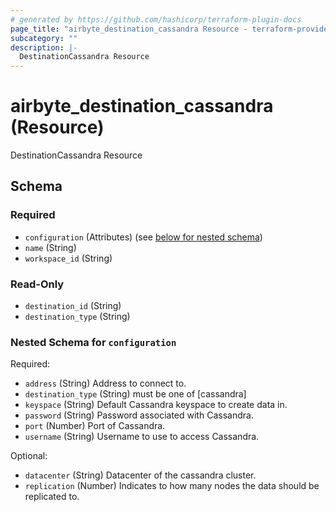 ```yaml
---
# generated by https://github.com/hashicorp/terraform-plugin-docs
page_title: "airbyte_destination_cassandra Resource - terraform-provider-airbyte"
subcategory: ""
description: |-
  DestinationCassandra Resource
---
```


# airbyte_destination_cassandra (Resource)

DestinationCassandra Resource



<!-- schema generated by tfplugindocs -->
## Schema

### Required

- `configuration` (Attributes) (see [below for nested schema](#nestedatt--configuration))
- `name` (String)
- `workspace_id` (String)

### Read-Only

- `destination_id` (String)
- `destination_type` (String)

<a id="nestedatt--configuration"></a>
### Nested Schema for `configuration`

Required:

- `address` (String) Address to connect to.
- `destination_type` (String) must be one of [cassandra]
- `keyspace` (String) Default Cassandra keyspace to create data in.
- `password` (String) Password associated with Cassandra.
- `port` (Number) Port of Cassandra.
- `username` (String) Username to use to access Cassandra.

Optional:

- `datacenter` (String) Datacenter of the cassandra cluster.
- `replication` (Number) Indicates to how many nodes the data should be replicated to.


